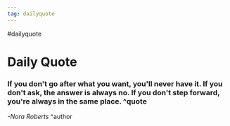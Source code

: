 ```yaml
---
tag: dailyquote
---
```


#dailyquote

# Daily Quote

### If you don't go after what you want, you'll never have it. If you don't ask, the answer is always no. If you don't step forward, you're always in the same place. ^quote
*-Nora Roberts* ^author
